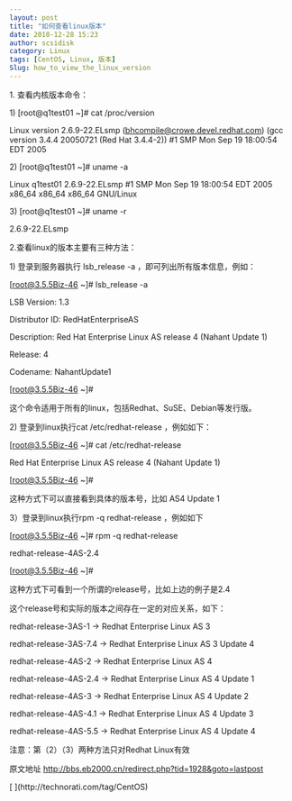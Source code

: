 ```yaml
---
layout: post
title: "如何查看linux版本"
date: 2010-12-28 15:23
author: scsidisk
category: Linux
tags: [CentOS, Linux, 版本]
Slug: how_to_view_the_linux_version
---
```


​1. 查看内核版本命令：

​1) [root@q1test01 \~]\# cat /proc/version

Linux version 2.6.9-22.ELsmp (bhcompile@crowe.devel.redhat.com) (gcc
version 3.4.4 20050721 (Red Hat 3.4.4-2)) \#1 SMP Mon Sep 19 18:00:54
EDT 2005

​2) [root@q1test01 \~]\# uname -a

Linux q1test01 2.6.9-22.ELsmp \#1 SMP Mon Sep 19 18:00:54 EDT 2005
x86\_64 x86\_64 x86\_64 GNU/Linux

​3) [root@q1test01 \~]\# uname -r

2.6.9-22.ELsmp

2.查看linux的版本主要有三种方法：

​1) 登录到服务器执行 lsb\_release -a ，即可列出所有版本信息，例如：

[root@3.5.5Biz-46 \~]\# lsb\_release -a

LSB Version: 1.3

Distributor ID: RedHatEnterpriseAS

Description: Red Hat Enterprise Linux AS release 4 (Nahant Update 1)

Release: 4

Codename: NahantUpdate1

[root@3.5.5Biz-46 \~]\#

这个命令适用于所有的linux，包括Redhat、SuSE、Debian等发行版。

​2) 登录到linux执行cat /etc/redhat-release ，例如如下：

[root@3.5.5Biz-46 \~]\# cat /etc/redhat-release

Red Hat Enterprise Linux AS release 4 (Nahant Update 1)

[root@3.5.5Biz-46 \~]\#

这种方式下可以直接看到具体的版本号，比如 AS4 Update 1

3）登录到linux执行rpm -q redhat-release ，例如如下

[root@3.5.5Biz-46 \~]\# rpm -q redhat-release

redhat-release-4AS-2.4

[root@3.5.5Biz-46 \~]\#

这种方式下可看到一个所谓的release号，比如上边的例子是2.4

这个release号和实际的版本之间存在一定的对应关系，如下：

redhat-release-3AS-1 -\> Redhat Enterprise Linux AS 3

redhat-release-3AS-7.4 -\> Redhat Enterprise Linux AS 3 Update 4

redhat-release-4AS-2 -\> Redhat Enterprise Linux AS 4

redhat-release-4AS-2.4 -\> Redhat Enterprise Linux AS 4 Update 1

redhat-release-4AS-3 -\> Redhat Enterprise Linux AS 4 Update 2

redhat-release-4AS-4.1 -\> Redhat Enterprise Linux AS 4 Update 3

redhat-release-4AS-5.5 -\> Redhat Enterprise Linux AS 4 Update 4

注意：第（2）（3）两种方法只对Redhat Linux有效

原文地址 http://bbs.eb2000.cn/redirect.php?tid=1928&goto=lastpost

<div class="posttagsblock">
[ ](http://technorati.com/tag/CentOS)

</div>

